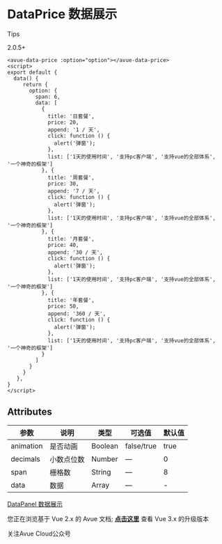 DataPrice 数据展示
==============

Tips

2.0.5+

    <avue-data-price :option="option"></avue-data-price>
    <script>
    export default {
      data() {
         return {
           option: {
             span: 6,
             data: [
               {
                 title: '日套餐',
                 price: 20,
                 append: '1 / 天',
                 click: function () {
                   alert('弹窗');
                 },
                 list: ['1天的使用时间', '支持pc客户端', '支持vue的全部体系', '一个神奇的框架']
               }, {
                 title: '周套餐',
                 price: 30,
                 append: '7 / 天',
                 click: function () {
                   alert('弹窗');
                 },
                 list: ['1天的使用时间', '支持pc客户端', '支持vue的全部体系', '一个神奇的框架']
               }, {
                 title: '月套餐',
                 price: 40,
                 append: '30 / 天',
                 click: function () {
                   alert('弹窗');
                 },
                 list: ['1天的使用时间', '支持pc客户端', '支持vue的全部体系', '一个神奇的框架']
               }, {
                 title: '年套餐',
                 price: 50,
                 append: '360 / 天',
                 click: function () {
                   alert('弹窗');
                 },
                 list: ['1天的使用时间', '支持pc客户端', '支持vue的全部体系', '一个神奇的框架']
               }
             ]
           }
         }
       },
    }
    </script>
    
Attributes
--------------------------------------------------------------

| 参数  | 说明       | 类型    | 可选值      | 默认值 |
| ---   | ---        | ---     | ---         | ---    |
| animation | 是否动画 | Boolean | false/true  | true   |
| decimals  | 小数点位数 | Number | —           | 0      |
| span      | 栅格数    | String  | —           | 8      |
| data      | 数据      | Array   | —           | -      |

[DataPanel 数据展示](https://v2.avuejs.com/data/data11/)

您正在浏览基于 Vue 2.x 的 Avue 文档; **[点击这里](https://avuejs.com/)** 查看 Vue 3.x 的升级版本

关注Avue Cloud公众号
